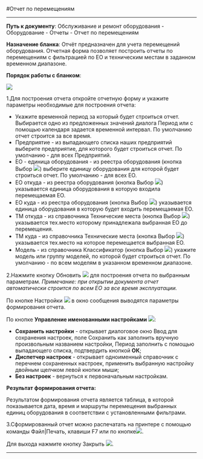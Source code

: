 ﻿#Отчет по перемещениям

----------
**Путь к документу**:  Обслуживание и ремонт оборудования - Оборудование - Отчеты - Отчет по перемещениям

**Назначение бланка**: Отчёт предназначен для учета перемещений оборудования. Отчетная форма позволяет построить отчеты по перемещениям с фильтрацией по ЕО и техническим местам в заданном временном диапазоне.

**Порядок работы с бланком**:

![](topic:Repair.Repair.AddFiles.Screenshot_11057.jpg)

1.Для построения отчета откройте отчетную форму и укажите параметры необходимые для построения отчета:

- Укажите временной период за который будет строиться отчет. Выбирается одно из предложенных значений диалога Период или с помощью календаря задается временной интервал.  По умолчанию отчет строится за все время. 
- Предприятие - из выпадающего списка наших предприятий выберите предприятие, для которого будет строиться отчет. По умолчанию - для всех  Предприятий.
- ЕО - единица оборудования - из реестра оборудования (кнопка Выбор ![](topic:Repair.Repair.AddFiles.Btn_select.png)) выберите единицу оборудования для которой будет строиться отчет. По умолчанию - для всех  ЕО.
- ЕО откуда - из реестра оборудования (кнопка Выбор ![](topic:Repair.Repair.AddFiles.Btn_select.png)) указывается единица оборудования в которую входила перемещаемая ЕО.
- ЕО куда - из реестра оборудования (кнопка Выбор ![](topic:Repair.Repair.AddFiles.Btn_select.png)) указывается единица оборудования в которую будет входить перемещаемая ЕО.
- ТМ откуда - из справочника Технические места (кнопка Выбор ![](topic:Repair.Repair.AddFiles.Btn_select.png)) указывается тех.место которому принадлежала выбранная ЕО до перемещения.
- ТМ куда - из справочника Технические места (кнопка Выбор ![](topic:Repair.Repair.AddFiles.Btn_select.png)) указывается тех.место на которое перемещается выбранная ЕО.
- Модель - из справочника Классификатор (кнопка Выбор  ![](topic:Repair.Repair.AddFiles.Btn_select.png)) укажите модель или группу моделей, по которой будет строиться отчет. По умолчанию - по всем моделям в указанном временном диапазоне.


2.Нажмите кнопку Обновить   ![](topic:Repair.Repair.AddFiles.Btn_Refresh.png)  для построения отчета по выбранным параметрам. *Примечание: при открытии документа отчет автоматически строится по всем ЕО  за все время эксплуатации.*

По кнопке Настройки ![](topic:Repair.Repair.AddFiles.Btn_settings.png) в окно сообщения выводятся параметры формирования отчета.

По кнопке **Управление именованными настройками** ![](topic:Repair.Repair.AddFiles.Btn_Settings_menager.png):
- **Сохранить настройки** -  открывает диалоговое окно Ввод для сохранения настроек, поле Сохранить как заполнить вручную произвольным названием настройки, Период заполнить с помощью выпадающего списка, подтвердить кнопкой **ОК**;
- **Диспетчер настроек** - открывает одноименный справочник с перечнем сохраненных настроек, применить  выбранную настройку двойным щелчком левой кнопки мыши;
- **Без настроек** - вернуться к первоначальным настройкам.


**Результат формирования отчета:**

Результатом  формирования  отчета является  таблица, в которой показывается дата, время и маршруты перемещения выбранных единиц оборудования в соответствии с установленными фильтрами.

3.Сформированный отчет можно распечатать на принтере с помощью команды Файл|Печать, клавиши F7 или по кнопке![](topic:Repair.Repair.AddFiles.Btn_OK.png). 

Для выхода нажмите кнопку Закрыть ![](topic:Repair.Repair.AddFiles.BtnCloseCancel.png). 


----------